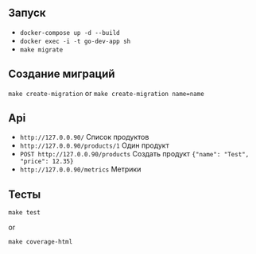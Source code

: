## Запуск

* `docker-compose up -d --build`
* `docker exec -i -t go-dev-app sh`
* `make migrate`

## Создание миграций

`make create-migration` or `make create-migration name=name`

## Api

* `http://127.0.0.90/` Список продуктов
* `http://127.0.0.90/products/1` Один продукт
* `POST http://127.0.0.90/products` Создать продукт `{"name": "Test", "price": 12.35}`
* `http://127.0.0.90/metrics` Метрики

## Тесты

`make test`

or

`make coverage-html`